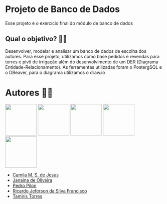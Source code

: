 # Projeto de Banco de Dados

Esse projeto é o exercício final do módulo de banco de dados

## Qual o objetivo? 👩‍💻 

Desenvolver, modelar e analisar um banco de dados de escolha dos autores. Para esse projeto, utilizamos como base pedidos e revendas para torres e pivô de irrigação além do desenvolvimento de um DER (Diagrama Entidade-Relacionamento).
As ferramentas utilizadas foram o PostergSQL e o DBeaver, para o diagrama utilizamos o draw.io

# Autores 👩‍🏫

<img src="https://github.com/camilamsdejesus.png" width="100px;"/> <img src="https://github.com/J07A.png" width="100px;"/> <img src="https://github.com/J07A.png" width="100px;"/> <img src="https://github.com/totorourbem.png" width="100px;"/> <img src="https://github.com/tamitorres.png" width="100px;"/>

* [Camila M. S. de Jesus](https://github.com/camilamsdejesus)
* [Janaina de Oliveira](https://github.com/J07A)
* [Pedro Pilon](https://github.com/PedroPilon19/Exerc-cios-e-Projetos-m-dulo-2-)
* [Ricardo Jeferson da Silva Francisco](https://github.com/totorourbem)
* [Tamiris Torres](https://github.com/tamitorres)

